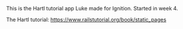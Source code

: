 This is the Hartl tutorial app Luke made for Ignition.  Started in week 4.

The Hartl tutorial:  https://www.railstutorial.org/book/static_pages